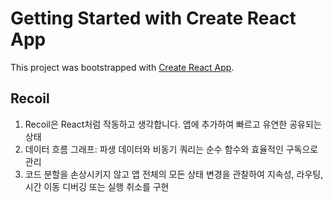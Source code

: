 # Getting Started with Create React App

This project was bootstrapped with [Create React App](https://github.com/facebook/create-react-app).

## Recoil

1. Recoil은 React처럼 작동하고 생각합니다. 앱에 추가하여 빠르고 유연한 공유되는 상태
2. 데이터 흐름 그래프: 파생 데이터와 비동기 쿼리는 순수 함수와 효율적인 구독으로 관리
3. 코드 분할을 손상시키지 않고 앱 전체의 모든 상태 변경을 관찰하여 지속성, 라우팅, 시간 이동 디버깅 또는 실행 취소를 구현
